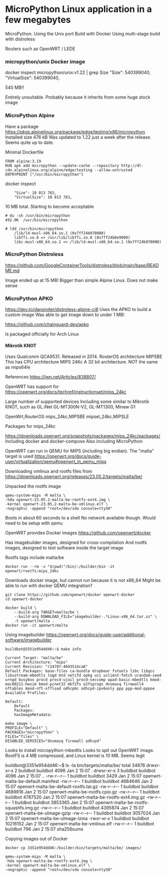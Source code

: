 

# MicroPython Linux application in a few megabytes

MicroPython. Using the Unix port
Build with Docker
Using multi-stage build with distroless

Routers such as OpenWRT / LEDE

### micropython/unix Docker image

docker inspect micropython/unix:v1.22 | grep Size
    "Size": 540399040,
    "VirtualSize": 540399040,

540 MB!!

Entirely unsuitable.
Probably because it inherits from some huge stock image

### MicroPython Alpine

Have a package
https://pkgs.alpinelinux.org/package/edge/testing/x86/micropython
Installed size 	476 kB
Was updated to 1.22 just a week after the release. Seems quite up to date.

Minimal Dockerfile

```
FROM alpine:3.19
RUN apk add micropython --update-cache --repository http://dl-cdn.alpinelinux.org/alpine/edge/testing --allow-untrusted
ENTRYPOINT ["/usr/bin/micropython"]
```

docker inspect

        "Size": 10 813 763,
        "VirtualSize": 10 813 763,

10 MB total. Starting to become acceptable

```
# du -sh /usr/bin/micropython
492.0K	/usr/bin/micropython

# ldd /usr/bin/micropython
	/lib/ld-musl-x86_64.so.1 (0x7ff24b970000)
	libffi.so.8 => /usr/lib/libffi.so.8 (0x7ff24b8e9000)
	libc.musl-x86_64.so.1 => /lib/ld-musl-x86_64.so.1 (0x7ff24b970000)
```



### MicroPython Distroless

https://github.com/GoogleContainerTools/distroless/blob/main/base/README.md

Image ended up at 15 MB!
Bigger than simple Alpine Linux. Does not make sense

### MicroPython APKO

https://dev.to/dansiviter/distroless-alpine-ci8
Uses the APKO to build a custom image
Was able to get image down to under 1 MB!

https://github.com/chainguard-dev/apko

Is packaged officially for Arch Linux

#### Mikrotik KNOT

Uses Qualcomm QCA9531. Released in 2014.
RouterOS architecture MIPSBE
This has CPU architecture MIPS 24Kc
A 32 bit architecture.
NOT the same as mips64le

References
https://lwn.net/Articles/838807/

OpenWRT has support for
https://openwrt.org/docs/techref/instructionset/mips_24kc

Large number of supported devices
Including some similar to Mikrotik KNOT, such as
GL.iNet GL-MT300N-V2, GL-MT1300, Minew G1

OpenWrt,RouterOS
mips_24kc,MIPSBE
mipsel_24kc,MIPSLE

Packages for mips_24kc

https://downloads.openwrt.org/snapshots/packages/mips_24kc/packages/
Including docker and docker-compose
Also including MicroPython

OpenWRT can run in QEMU for MIPS (including big endian).
The "malta" target is used
https://openwrt.org/docs/guide-user/virtualization/qemu#openwrt_in_qemu_mips

Downloading vmlinux and rootfs files from
https://downloads.openwrt.org/releases/23.05.2/targets/malta/be/

Unpacked the rootfs image

```
qemu-system-mips -M malta \
-hda openwrt-23.05.2-malta-be-rootfs-ext4.img \
-kernel openwrt-23.05.2-malta-be-vmlinux.elf \
-nographic -append "root=/dev/sda console=ttyS0"
```
Boots in about 60 seconds to a shell
No network available though. Would need to be setup with qemu


OpenWRT provides Docker images
https://github.com/openwrt/docker

Has imagebuilder images, designed for cross-compilation
And rootfs images, designed to test software inside the target image

Rootfs tags include malta/be

```
docker run --rm -v "$(pwd)"/bin/:/builder/bin -it openwrt/rootfs:mips_24kc
```
Downloads docker image, but cannot run because it is not x86_64
Might be able to run with docker QEMU integration?

```
git clone https://github.com/openwrt/docker openwrt-docker
cd openwrt-docker

docker build \
    --build-arg TARGET=malta/be \
    --build-arg DOWNLOAD_FILE="imagebuilder-.*Linux-x86_64.tar.xz" \
    -t openwrt/malta .
docker run -it openwrt/malta
```

Using imagebuilder
https://openwrt.org/docs/guide-user/additional-software/imagebuilder

```
buildbot@3351e954dd46:~$ make info
```

```
Current Target: "malta/be"
Current Architecture: "mips"
Current Revision: "r24707-4693514ca8"
Default Packages: base-files ca-bundle dropbear fstools libc libgcc libustream-mbedtls logd mtd netifd opkg uci uclient-fetch urandom-seed urngd busybox procd procd-ujail procd-seccomp wpad-basic-mbedtls kmod-mac80211-hwsim kmod-pcnet32 mkf2fs e2fsprogs dnsmasq firewall4 nftables kmod-nft-offload odhcp6c odhcpd-ipv6only ppp ppp-mod-pppoe
Available Profiles:

Default:
    Default
    Packages: 
    hasImageMetadata: 
```


```
make image \
PROFILE="Default" \
PACKAGES="micropython" \
FILES="files" \
DISABLED_SERVICES="dnsmasq firewall odhcpd"
```

Looks to install micropython-mbedtls
Looks to spit out OpenWRT image.
RootFS is 4 MB compressed, and Linux kernel is 10 MB. Seems legit

buildbot@3351e954dd46:~$ ls -la bin/targets/malta/be/
total 34876
drwxr-xr-x 2 buildbot buildbot     4096 Jan  2 15:07 .
drwxr-xr-x 3 buildbot buildbot     4096 Jan  2 15:07 ..
-rw-r--r-- 1 buildbot buildbot     3429 Jan  2 15:07 openwrt-malta-be-default.manifest
-rw-r--r-- 1 buildbot buildbot  4684646 Jan  2 15:07 openwrt-malta-be-default-rootfs.tar.gz
-rw-r--r-- 1 buildbot buildbot  4689816 Jan  2 15:07 openwrt-malta-be-rootfs.cpio.gz
-rw-r--r-- 1 buildbot buildbot  4787520 Jan  2 15:07 openwrt-malta-be-rootfs-ext4.img.gz
-rw-r--r-- 1 buildbot buildbot  3853365 Jan  2 15:07 openwrt-malta-be-rootfs-squashfs.img.gz
-rw-r--r-- 1 buildbot buildbot  4395874 Jan  2 15:07 openwrt-malta-be-uImage-gzip
-rw-r--r-- 1 buildbot buildbot  3057024 Jan  2 15:07 openwrt-malta-be-uImage-lzma
-rwxr-xr-x 1 buildbot buildbot 10216152 Jan  2 15:07 openwrt-malta-be-vmlinux.elf
-rw-r--r-- 1 buildbot buildbot      796 Jan  2 15:07 sha256sums

Copying images out of Docker
```
docker cp 3351e954dd46:/builder/bin/targets/malta/be/ images/
```

```
qemu-system-mips -M malta \
-hda openwrt-malta-be-rootfs-ext4.img \
-kernel openwrt-malta-be-vmlinux.elf \
-nographic -append "root=/dev/sda console=ttyS0"
```




